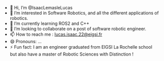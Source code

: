- 👋 Hi, I’m @IsaacLemasleLucas
- 👀 I’m interested in Software Robotics, and all the different applications of robotics.
- 🌱 I’m currently learning ROS2 and C++
- 💞️ I’m looking to collaborate on a post of software robotic engineer.
- 📫 How to reach me : lucas.isaac.22@eigsi.fr
- 😄 Pronouns: ...
- ⚡ Fun fact: I am an engineer graduated from EIGSI La Rochelle school but also 
have a master of Robotic Sciences with Distinction !

<!---
IsaacLemasleLucas/IsaacLemasleLucas is a ✨ special ✨ repository because its `README.md` (this file) appears on your GitHub profile.
You can click the Preview link to take a look at your changes.
--->
